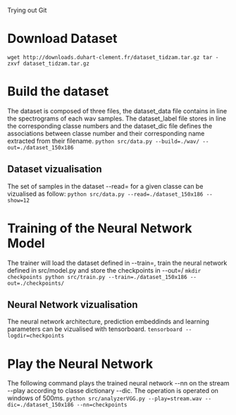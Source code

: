 Trying out Git

Download Dataset
================
``
wget http://downloads.duhart-clement.fr/dataset_tidzam.tar.gz
tar -zxvf dataset_tidzam.tar.gz  
``

Build the dataset
=================
The dataset is composed of three files, the dataset_data file contains in line the spectrograms of each wav samples. The dataset_label file stores in line the corresponding classe numbers and the dataset_dic file defines the associations between classe number and their corresponding name extracted from their filename.
``
python src/data.py --build=./wav/ --out=./dataset_150x186
``

Dataset vizualisation
---------------------
The set of samples in the dataset --read= for a given classe can be vizualised as follow:
``
python src/data.py --read=./dataset_150x186 --show=12
``

Training of the Neural Network Model
====================================
The trainer will load the dataset defined in --train=, train the neural network defined in src/model.py and store the checkpoints in --out=/
``
mkdir checkpoints
python src/train.py --train=./dataset_150x186 --out=./checkpoints/
``

Neural Network vizualisation
----------------------------
The neural network architecture, prediction embeddinds and learning parameters can be vizualised with tensorboard.
``
tensorboard --logdir=checkpoints
``

Play the Neural Network
=======================
The following command plays the trained neural network --nn on the stream --play according to classe dictionary --dic. The operation is operated on windows of 500ms.
``
python src/analyzerVGG.py --play=stream.wav --dic=./dataset_150x186 --nn=checkpoints
``
